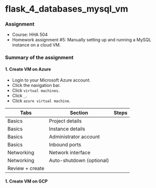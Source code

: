 # flask_4_databases_mysql_vm

### Assignment
- Course: HHA 504
- Homework assignment #5: Manually setting up and running a MySQL instance on a cloud VM.
  
### Summary of the assignment

#### 1. Create VM on Azure
- Login to your Microsoft Azure account.
- Click the navigation bar.
- Click `virtual machines`.
- Click `_`.
- Click `azure virtual machine`.

| Tabs | Section | Steps |
| --- | --- | --- | 
| Basics | Project details | |
| Basics | Instance details | |
| Basics | Administrator account | |
| Basics | Inbound ports | |
| Networking | Network interface | |
| Networking | Auto-shutdown (optional) | |
| Review + create | | |

#### 1. Create VM on GCP

